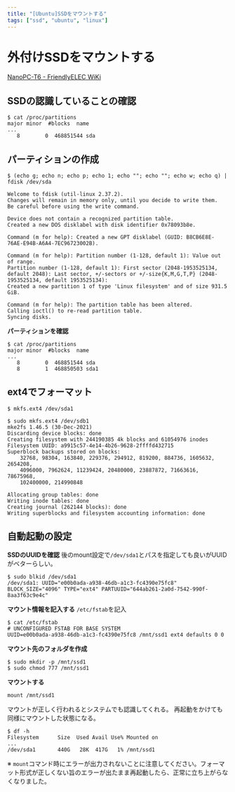 ```yaml
---
title: "[Ubuntu]SSDをマウントする"
tags: ["ssd", "ubuntu", "linux"]
---
```


# 外付けSSDをマウントする
[NanoPC-T6 - FriendlyELEC WiKi](https://wiki.friendlyelec.com/wiki/index.php/NanoPC-T6#Connect_NVME_SSD_High_Speed_Hard_Disk)

## SSDの認識していることの確認
```
$ cat /proc/partitions
major minor  #blocks  name
...
   8        0  468851544 sda
```

## パーティションの作成
`$ (echo g; echo n; echo p; echo 1; echo ""; echo ""; echo w; echo q) | fdisk /dev/sda`

```
Welcome to fdisk (util-linux 2.37.2).
Changes will remain in memory only, until you decide to write them.
Be careful before using the write command.

Device does not contain a recognized partition table.
Created a new DOS disklabel with disk identifier 0x78093b8e.

Command (m for help): Created a new GPT disklabel (GUID: B8CB6E8E-76AE-E94B-A6A4-7EC96723002B).

Command (m for help): Partition number (1-128, default 1): Value out of range.
Partition number (1-128, default 1): First sector (2048-1953525134, default 2048): Last sector, +/-sectors or +/-size{K,M,G,T,P} (2048-1953525134, default 1953525134):
Created a new partition 1 of type 'Linux filesystem' and of size 931.5 GiB.

Command (m for help): The partition table has been altered.
Calling ioctl() to re-read partition table.
Syncing disks.
```

**パーティションを確認**
```
$ cat /proc/partitions
major minor  #blocks  name
...
   8        0  468851544 sda
   8        1  468850503 sda1
```

## ext4でフォーマット
`$ mkfs.ext4 /dev/sda1`

```
$ sudo mkfs.ext4 /dev/sdb1
mke2fs 1.46.5 (30-Dec-2021)
Discarding device blocks: done
Creating filesystem with 244190385 4k blocks and 61054976 inodes
Filesystem UUID: a9915c57-4e14-4b26-9628-2ffffd432715
Superblock backups stored on blocks:
	32768, 98304, 163840, 229376, 294912, 819200, 884736, 1605632, 2654208,
	4096000, 7962624, 11239424, 20480000, 23887872, 71663616, 78675968,
	102400000, 214990848

Allocating group tables: done
Writing inode tables: done
Creating journal (262144 blocks): done
Writing superblocks and filesystem accounting information: done
```

## 自動起動の設定
**SSDのUUIDを確認**
後のmount設定で`/dev/sda1`とパスを指定しても良いがUUIDがベターらしい。
```
$ sudo blkid /dev/sda1
/dev/sda1: UUID="e00b0ada-a938-46db-a1c3-fc4390e75fc8" BLOCK_SIZE="4096" TYPE="ext4" PARTUUID="644ab261-2a0d-7542-990f-8aa3f63c9e4c"
```

**マウント情報を記入する**
`/etc/fstab`を記入
```
$ cat /etc/fstab
# UNCONFIGURED FSTAB FOR BASE SYSTEM
UUID=e00b0ada-a938-46db-a1c3-fc4390e75fc8 /mnt/ssd1 ext4 defaults 0 0
```

**マウント先のフォルダを作成**
```
$ sudo mkdir -p /mnt/ssd1
$ sudo chmod 777 /mnt/ssd1
```

**マウントする**
```
mount /mnt/ssd1
```

マウントが正しく行われるとシステムでも認識してくれる。
再起動をかけても同様にマウントした状態になる。
```
$ df -h
Filesystem      Size  Used Avail Use% Mounted on
...
/dev/sda1       440G   28K  417G   1% /mnt/ssd1
```

※ `mount`コマンド時にエラーが出力されないことに注意してください。フォーマット形式が正しくない旨のエラーが出たまま再起動したら、正常に立ち上がらなくなりました。